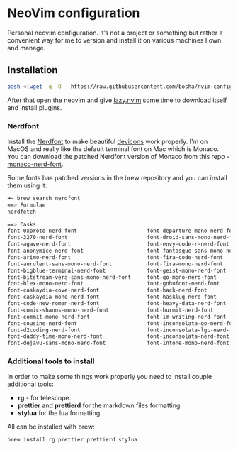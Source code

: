 # NeoVim configuration

Personal neovim configuration. It’s not a project or something but rather a convenient way for me to version and install it on various machines I own and manage.

## Installation

```bash
bash <(wget -q -O - https://raw.githubusercontent.com/bosha/nvim-config/master/install.sh)
```

After that open the neovim and give [lazy.nvim](https://github.com/folke/lazy.nvim) some time to download itself and install plugins.

### Nerdfont

Install the [Nerdfont](https://www.nerdfonts.com) to make beautiful [devicons](https://github.com/nvim-tree/nvim-web-devicons) work properly. I'm on MacOS and really like the default terminal font on Mac which is Monaco. You can download the patched Nerdfont version of Monaco from this repo - [monaco-nerd-font](https://github.com/thep0y/monaco-nerd-font).

Some fonts has patched versions in the brew repository and you can install them using it:

```bash
➜~ brew search nerdfont
==> Formulae
nerdfetch

==> Casks
font-0xproto-nerd-font                      font-departure-mono-nerd-font               font-iosevka-nerd-font                      font-profont-nerd-font
font-3270-nerd-font                         font-droid-sans-mono-nerd-font              font-iosevka-term-nerd-font                 font-proggy-clean-tt-nerd-font
font-agave-nerd-font                        font-envy-code-r-nerd-font                  font-iosevka-term-slab-nerd-font            font-recursive-mono-nerd-font
font-anonymice-nerd-font                    font-fantasque-sans-mono-nerd-font          font-jetbrains-mono-nerd-font ✔             font-roboto-mono-nerd-font
font-arimo-nerd-font                        font-fira-code-nerd-font                    font-lekton-nerd-font                       font-sauce-code-pro-nerd-font
font-aurulent-sans-mono-nerd-font           font-fira-mono-nerd-font                    font-liberation-nerd-font                   font-shure-tech-mono-nerd-font
font-bigblue-terminal-nerd-font             font-geist-mono-nerd-font                   font-lilex-nerd-font                        font-space-mono-nerd-font
font-bitstream-vera-sans-mono-nerd-font     font-go-mono-nerd-font                      font-m+-nerd-font                           font-symbols-only-nerd-font
font-blex-mono-nerd-font                    font-gohufont-nerd-font                     font-martian-mono-nerd-font                 font-terminess-ttf-nerd-font
font-caskaydia-cove-nerd-font               font-hack-nerd-font                         font-meslo-lg-nerd-font                     font-tinos-nerd-font
font-caskaydia-mono-nerd-font               font-hasklug-nerd-font                      font-monaspace-nerd-font                    font-ubuntu-mono-nerd-font ✔
font-code-new-roman-nerd-font               font-heavy-data-nerd-font                   font-monocraft-nerd-font                    font-ubuntu-nerd-font
font-comic-shanns-mono-nerd-font            font-hurmit-nerd-font                       font-monofur-nerd-font                      font-ubuntu-sans-nerd-font
font-commit-mono-nerd-font                  font-im-writing-nerd-font                   font-monoid-nerd-font                       font-victor-mono-nerd-font
font-cousine-nerd-font                      font-inconsolata-go-nerd-font               font-mononoki-nerd-font                     font-zed-mono-nerd-font
font-d2coding-nerd-font                     font-inconsolata-lgc-nerd-font              font-noto-nerd-font                         netron
font-daddy-time-mono-nerd-font              font-inconsolata-nerd-font                  font-open-dyslexic-nerd-font
font-dejavu-sans-mono-nerd-font             font-intone-mono-nerd-font                  font-overpass-nerd-font
```

### Additional tools to install

In order to make some things work properly you need to install couple additional tools:

- **rg** - for telescope.
- **prettier** and **prettierd** for the markdown files formatting.
- **stylua** for the lua formatting

All can be installed with brew:

```bash
brew install rg prettier prettierd stylua
```
